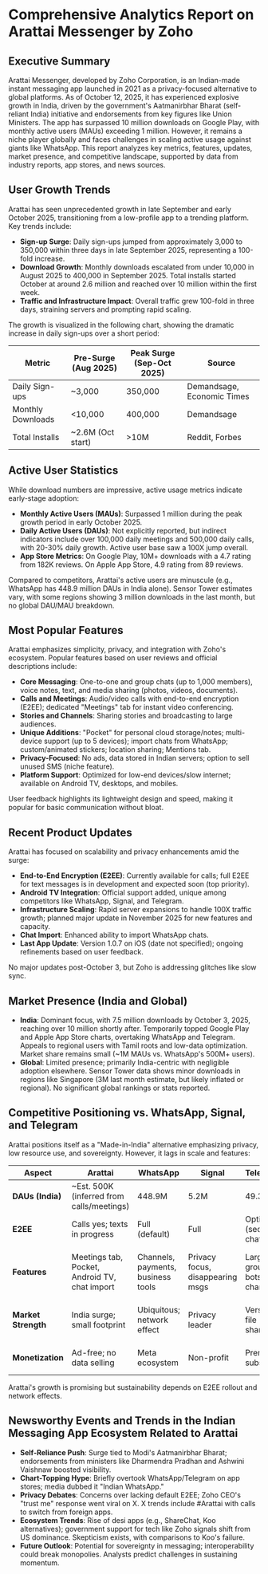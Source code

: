 # Comprehensive Analytics Report on Arattai Messenger by Zoho

## Executive Summary
Arattai Messenger, developed by Zoho Corporation, is an Indian-made instant messaging app launched in 2021 as a privacy-focused alternative to global platforms. As of October 12, 2025, it has experienced explosive growth in India, driven by the government's Aatmanirbhar Bharat (self-reliant India) initiative and endorsements from key figures like Union Ministers. The app has surpassed 10 million downloads on Google Play, with monthly active users (MAUs) exceeding 1 million. However, it remains a niche player globally and faces challenges in scaling active usage against giants like WhatsApp. This report analyzes key metrics, features, updates, market presence, and competitive landscape, supported by data from industry reports, app stores, and news sources.

## User Growth Trends
Arattai has seen unprecedented growth in late September and early October 2025, transitioning from a low-profile app to a trending platform. Key trends include:

- **Sign-up Surge**: Daily sign-ups jumped from approximately 3,000 to 350,000 within three days in late September 2025, representing a 100-fold increase.
- **Download Growth**: Monthly downloads escalated from under 10,000 in August 2025 to 400,000 in September 2025. Total installs started October at around 2.6 million and reached over 10 million within the first week.
- **Traffic and Infrastructure Impact**: Overall traffic grew 100-fold in three days, straining servers and prompting rapid scaling.

The growth is visualized in the following chart, showing the dramatic increase in daily sign-ups over a short period:

| Metric | Pre-Surge (Aug 2025) | Peak Surge (Sep-Oct 2025) | Source |
|--------|----------------------|---------------------------|--------|
| Daily Sign-ups | ~3,000 | 350,000 | Demandsage, Economic Times |
| Monthly Downloads | <10,000 | 400,000 | Demandsage |
| Total Installs | ~2.6M (Oct start) | >10M | Reddit, Forbes |

## Active User Statistics
While download numbers are impressive, active usage metrics indicate early-stage adoption:
- **Monthly Active Users (MAUs)**: Surpassed 1 million during the peak growth period in early October 2025.
- **Daily Active Users (DAUs)**: Not explicitly reported, but indirect indicators include over 100,000 daily meetings and 500,000 daily calls, with 20-30% daily growth. Active user base saw a 100X jump overall.
- **App Store Metrics**: On Google Play, 10M+ downloads with a 4.7 rating from 182K reviews. On Apple App Store, 4.9 rating from 89 reviews.

Compared to competitors, Arattai's active users are minuscule (e.g., WhatsApp has 448.9 million DAUs in India alone). Sensor Tower estimates vary, with some regions showing 3 million downloads in the last month, but no global DAU/MAU breakdown.

## Most Popular Features
Arattai emphasizes simplicity, privacy, and integration with Zoho's ecosystem. Popular features based on user reviews and official descriptions include:
- **Core Messaging**: One-to-one and group chats (up to 1,000 members), voice notes, text, and media sharing (photos, videos, documents).
- **Calls and Meetings**: Audio/video calls with end-to-end encryption (E2EE); dedicated "Meetings" tab for instant video conferencing.
- **Stories and Channels**: Sharing stories and broadcasting to large audiences.
- **Unique Additions**: "Pocket" for personal cloud storage/notes; multi-device support (up to 5 devices); import chats from WhatsApp; custom/animated stickers; location sharing; Mentions tab.
- **Privacy-Focused**: No ads, data stored in Indian servers; option to sell unused SMS (niche feature).
- **Platform Support**: Optimized for low-end devices/slow internet; available on Android TV, desktops, and mobiles.

User feedback highlights its lightweight design and speed, making it popular for basic communication without bloat.

## Recent Product Updates
Arattai has focused on scalability and privacy enhancements amid the surge:
- **End-to-End Encryption (E2EE)**: Currently available for calls; full E2EE for text messages is in development and expected soon (top priority).
- **Android TV Integration**: Official support added, unique among competitors like WhatsApp, Signal, and Telegram.
- **Infrastructure Scaling**: Rapid server expansions to handle 100X traffic growth; planned major update in November 2025 for new features and capacity.
- **Chat Import**: Enhanced ability to import WhatsApp chats.
- **Last App Update**: Version 1.0.7 on iOS (date not specified); ongoing refinements based on user feedback.

No major updates post-October 3, but Zoho is addressing glitches like slow sync.

## Market Presence (India and Global)
- **India**: Dominant focus, with 7.5 million downloads by October 3, 2025, reaching over 10 million shortly after. Temporarily topped Google Play and Apple App Store charts, overtaking WhatsApp and Telegram. Appeals to regional users with Tamil roots and low-data optimization. Market share remains small (~1M MAUs vs. WhatsApp's 500M+ users).
- **Global**: Limited presence; primarily India-centric with negligible adoption elsewhere. Sensor Tower data shows minor downloads in regions like Singapore (3M last month estimate, but likely inflated or regional). No significant global rankings or stats reported.

## Competitive Positioning vs. WhatsApp, Signal, and Telegram
Arattai positions itself as a "Made-in-India" alternative emphasizing privacy, low resource use, and sovereignty. However, it lags in scale and features:

| Aspect | Arattai | WhatsApp | Signal | Telegram | Notes |
|--------|---------|----------|--------|----------|-------|
| **DAUs (India)** | ~Est. 500K (inferred from calls/meetings) | 448.9M | 5.2M | 49.3M | Arattai minuscule. |
| **E2EE** | Calls yes; texts in progress | Full (default) | Full | Optional (secret chats) | Privacy concern for Arattai. |
| **Features** | Meetings tab, Pocket, Android TV, chat import | Channels, payments, business tools | Privacy focus, disappearing msgs | Large groups, bots, channels | Arattai lightweight; stands out with TV support. |
| **Market Strength** | India surge; small footprint | Ubiquitous; network effect | Privacy leader | Versatile, file sharing | Arattai challenges coordination game. |
| **Monetization** | Ad-free; no data selling | Meta ecosystem | Non-profit | Premium subs | Arattai ethical edge. |

Arattai's growth is promising but sustainability depends on E2EE rollout and network effects.

## Newsworthy Events and Trends in the Indian Messaging App Ecosystem Related to Arattai
- **Self-Reliance Push**: Surge tied to Modi's Aatmanirbhar Bharat; endorsements from ministers like Dharmendra Pradhan and Ashwini Vaishnaw boosted visibility.
- **Chart-Topping Hype**: Briefly overtook WhatsApp/Telegram on app stores; media dubbed it "Indian WhatsApp."
- **Privacy Debates**: Concerns over lacking default E2EE; Zoho CEO's "trust me" response went viral on X. X trends include #Arattai with calls to switch from foreign apps.
- **Ecosystem Trends**: Rise of desi apps (e.g., ShareChat, Koo alternatives); government support for tech like Zoho signals shift from US dominance. Skepticism exists, with comparisons to Koo's failure.
- **Future Outlook**: Potential for sovereignty in messaging; interoperability could break monopolies. Analysts predict challenges in sustaining momentum.